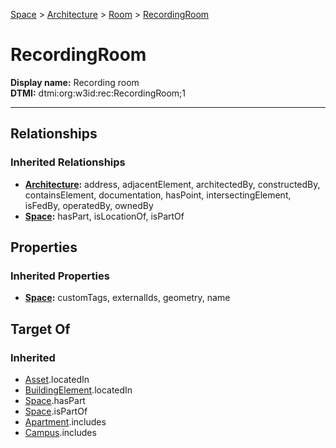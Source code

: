 [Space](../../Space.md) > [Architecture](../Architecture.md) > [Room](Room.md) > [RecordingRoom](#)
# RecordingRoom

**Display name:** Recording room<br />
**DTMI:** dtmi:org:w3id:rec:RecordingRoom;1

---
## Relationships
### Inherited Relationships
* **[Architecture](../Architecture.md):** address, adjacentElement, architectedBy, constructedBy, containsElement, documentation, hasPoint, intersectingElement, isFedBy, operatedBy, ownedBy
* **[Space](../../Space.md):** hasPart, isLocationOf, isPartOf
## Properties
### Inherited Properties
* **[Space](../../Space.md):** customTags, externalIds, geometry, name
## Target Of
### Inherited
* [Asset](../../../Asset/Asset.md).locatedIn
* [BuildingElement](../../../BuildingElement/BuildingElement.md).locatedIn
* [Space](../../Space.md).hasPart
* [Space](../../Space.md).isPartOf
* [Apartment](../../../Collection/SpaceCollection/Apartment.md).includes
* [Campus](../../../Collection/SpaceCollection/Campus.md).includes
